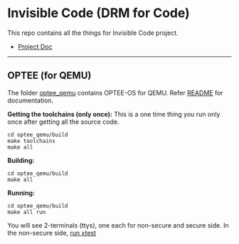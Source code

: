 Invisible Code (DRM for Code)
===================


This repo contains all the things for Invisible Code project.

* [Project Doc](https://docs.google.com/document/d/1muIj2ufTWKrO_Vm9HNLUlxmCOS9xLNe7MTpeLj16X_I/edit?usp=sharing)
----------


OPTEE (for QEMU)
-------------

The folder [optee_qemu](https://git.seclab.cs.ucsb.edu/machiry/invisible-code/tree/master/optee_qemu) contains OPTEE-OS for QEMU. 
Refer [README](https://git.seclab.cs.ucsb.edu/machiry/invisible-code/blob/master/optee_qemu/optee_os/README.md) for documentation.

**Getting the toolchains (only once):**
This is a one time thing you run only once after getting all the source code.
```
cd optee_qemu/build
make toolchains
make all
```
**Building:**
```
cd optee_qemu/build
make all
```
**Running:**
```
cd optee_qemu/build
make all run
```

You will see 2-terminals (ttys), one each for non-secure and secure side. In the non-secure side, [run xtest](https://git.seclab.cs.ucsb.edu/machiry/invisible-code/blob/master/optee_qemu/optee_os/README.md#6-load-driver-tee-supplicant-and-run-xtest)
